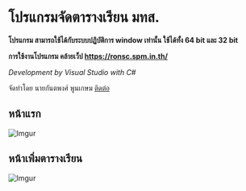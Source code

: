 # โปรแกรมจัดตารางเรียน มทส.
**โปรแกรม สามารถใช้ได้กับระบบปฏิบัติการ window เท่านั้น ใช้ได้ทั้ง 64 bit และ 32 bit**

**การใช้งานโปรแกรม คล้ายเว็ป https://ronsc.spm.in.th/**

*Development by Visual Studio with C#*

จัดทำโดย นายกันตพงศ์ พูนเกษม [ติดต่อ](https://www.facebook.com/Kantapong41)

## หน้าแรก
![Imgur](https://i.imgur.com/Eow2cqJ.png)
## หน้าเพิ่มตารางเรียน
![Imgur](https://i.imgur.com/f2jaNDd.png)
